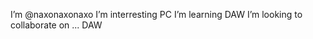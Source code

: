 I’m @naxonaxonaxo
I’m interresting PC
I’m learning DAW
I’m looking to collaborate on ... DAW

<!---
naxonaxonaxo/naxonaxonaxo is a ✨ special ✨ repository because its `README.md` (this file) appears on your GitHub profile.
You can click the Preview link to take a look at your changes.
--->
